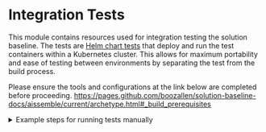 # Integration Tests

This module contains resources used for integration testing the solution baseline. The tests are [Helm chart tests](https://helm.sh/docs/topics/chart_tests/) that deploy and run the test containers within a Kubernetes cluster. This allows for maximum portability and ease of testing between environments by separating the test from the build process.

Please ensure the tools and configurations at the link below are completed before proceeding.
https://pages.github.com/boozallen/solution-baseline-docs/aissemble/current/archetype.html#_build_prerequisites

<details>
  <summary>Example steps for running tests manually</summary>
Below are example steps for deploying the environment and running tests. The steps are specific to the data pipeline test but the process is easy to modify for any other test framework or language.

1. Build the baseline
   1. `mvn clean install`
2. Initiate integration tests
   1. Ensure Rancher Desktop is running
   2. In the terminal window run `mvn clean install -P integration-test`
   3. Wait for the maven command to finish
3. You should be able to find the test results in the logs

          NAME: pipeline-test
          LAST DEPLOYED: Fri Dec 17 13:00:51 2021
          NAMESPACE: default
          STATUS: deployed
          REVISION: 1
          TEST SUITE:     test
          Last Started:   Fri Dec 17 13:00:59 2021
          Last Completed: Fri Dec 17 13:05:34 2021
          Phase:          Succeeded
4. To get more information (for Cucumber) run
   `kubectl logs test` and follow the link
</details>
